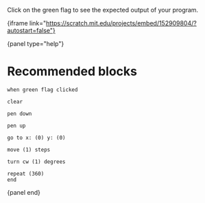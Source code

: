 Click on the green flag to see the expected output of your program.

{iframe link="https://scratch.mit.edu/projects/embed/152909804/?autostart=false"}

{panel type="help"}

# Recommended blocks

```scratch
when green flag clicked
```

```scratch
clear

pen down

pen up
```

```scratch
go to x: (0) y: (0)

move (1) steps

turn cw (1) degrees
```

```scratch
repeat (360)
end
```

{panel end}
